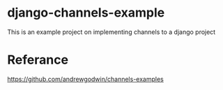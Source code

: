 # django-channels-example
This is an example project on implementing channels to a django project 

# Referance
https://github.com/andrewgodwin/channels-examples


